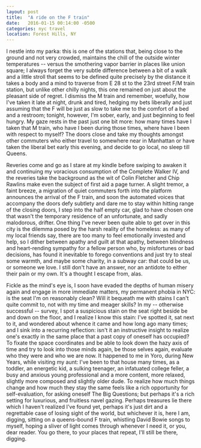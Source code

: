 ```yaml
---
layout: post
title:  "A ride on the F train"
date:   2016-01-15 00:14:00 -0500
categories: nyc travel
location: Forest Hills, NY
---
```


I nestle into my parka: this is one of the stations that, being close to the
ground and not very crowded, maintains the chill of the outside winter
temperatures -- versus the smothering vapor barrier in places like union
square; I always forget the very subtle difference between a bit of a walk and a
little stroll that seems to be defined quite precisely by the distance it takes
a body and a mind to traverse from E 28 st to the 23rd street F/M train
station, but unlike other chilly nights, this one remained on just about the
pleasant side of regret. I dismiss the M train and remember, woefully, how I've
taken it late at night, drunk and tired, hedging my bets liberally and just
assuming that the F will be just as slow to take me to the comfort of a bed and
a restroom; tonight, however, I'm sober, early, and just beginning to feel
hungry.
My gaze rests in the past just one bit more: how many times have I taken that M
train, who have I been during those times, where have I been with respect to
myself? The doors close and take my thoughts amongst other commuters who either
travel to somewhere near in Manhattan or have taken the liberal bet early this
evening, and decide to go local, no sleep till Queens.

Reveries come and go as I stare at my kindle before swiping to awaken it and
continuing my voracious consumption of the Complete Walker IV, and the reveries
take the background as the wit of Colin Fletcher and Chip Rawlins make even the
subject of first aid a page turner. A slight tremor, a faint breeze, a migration
of quiet commuters forth into the platform announces the arrival of the F train,
and soon the automated voices that accompany the doors defy subtlety and dare me
to stay within hitting range of the closing doors, I step into the half empty
car, glad to have chosen one that wasn't the temporary residence of an
unfortunate, and sadly malodorous, drifter. One thing I've never been quite able
to get over in this city is the dilemma posed by the harsh reality of the
homeless: as many of my local friends say, there are too many to feel
emotionally invested and help, so I dither between apathy and guilt at that
apathy, between blindness and heart-rending sympathy for a fellow person who, by
misfortunes or bad decisions, has found it inevitable to forego conventions and
just try to steal some warmth, and maybe some charity, in a subway car: that
could be us, or someone we love. I still don't have an answer, nor an antidote
to either their pain or my own. It's a thought I escape from, alas.

Fickle as the mind's eye is, I soon have evaded the depths of human misery again
and engage in more immediate matters, my permanent phobia in NYC: is the seat
I'm on reasonably clean? Will it bequeath me with stains I can't quite commit
to, not with my time and meager skills? In my -- otherwise successful -- survey,
I spot a suspicious stain on the seat right beside be and down on the floor, and
I realize I know this stain: I've spotted it, sat next to it, and wondered about
whence it came and how long ago many times; and I sink into a recurring
reflection: isn't it an instructive insight to realize one's exactly in the same
place that a past copy of oneself has occupied? To fixate the space coordinates
and be able to look down the hazy axis of time and try to look into those minds
again, be those selves again, evaluate who they were and who we are now. It
happened to me in Yoro, during New Years, while visiting my aunt: I've been to
that house many times, as a toddler, an energetic kid, a sulking teenager, an
infatuated college feller, a busy and anxious young professional and a more
content, more relaxed, slightly more composed and slightly older dude. To
realize how much things change and how much they stay the same feels like a rich
opportunity for self-evaluation, for asking oneself The Big Questions; but
perhaps it's a rich setting for luxurious, and fruitless navel gazing. Perhaps
treasures lie there which I haven't realized I've found yet, perhaps it's just
dirt and a regrettable case of losing sight of the world, but whichever it is,
here I am, digging, sitting on a queens-bound F train, whistling David Bowie
songs to myself, hoping a sliver of light comes through whenever I need it, or
you, dear reader. You go there, to your places that repeat, I'll still be there,
digging.
